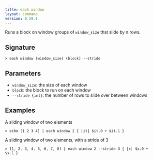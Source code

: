 ```yaml
---
title: each window
layout: command
version: 0.59.1
---
```


Runs a block on window groups of `window_size` that slide by n rows.

## Signature

```> each window (window_size) (block) --stride```

## Parameters

 -  `window_size`: the size of each window
 -  `block`: the block to run on each window
 -  `--stride {int}`: the number of rows to slide over between windows

## Examples

A sliding window of two elements
```shell
> echo [1 2 3 4] | each window 2 { |it| $it.0 + $it.1 }
```

A sliding window of two elements, with a stride of 3
```shell
> [1, 2, 3, 4, 5, 6, 7, 8] | each window 2 --stride 3 { |x| $x.0 + $x.1 }
```
